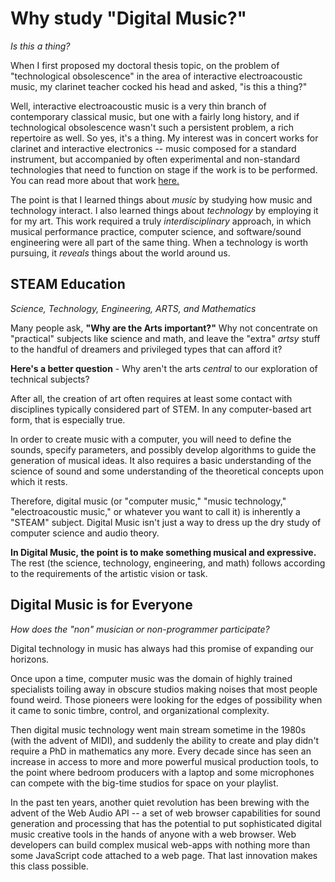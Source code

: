 <link href="../../markdown.css" rel="stylesheet"></link> 

# Why study "Digital Music?"
*Is this a thing?*

When I first proposed my doctoral thesis topic, on the problem of "technological obsolescence" in the area of interactive electroacoustic music, my clarinet teacher cocked his head and asked, "is this a thing?"

Well, interactive electroacoustic music is a very thin branch of contemporary classical music, but one with a fairly long history, and if technological obsolescence wasn't such a persistent problem, a rich repertoire as well. So yes, it's a thing. My interest was in concert works for clarinet and interactive electronics -- music composed for a standard instrument, but accompanied by often experimental and non-standard technologies that need to function on stage if the work is to be performed. You can read more about that work <a href = "https://dbw.live-website.com/research/dma-dissertation-2004/">here. </a>

The point is that I learned things about *music* by studying how music and technology interact. I also learned things about *technology* by employing it for my art. This work required a truly *interdisciplinary* approach, in which musical performance practice, computer science, and software/sound engineering were all part of the same thing. When a technology is worth pursuing, it *reveals* things about the world around us.

## STEAM Education
*Science, Technology, Engineering, ARTS, and Mathematics*

Many people ask, **"Why are the Arts important?"** Why not concentrate on "practical" subjects like science and math, and leave the "extra" *artsy* stuff to the handful of dreamers and privileged types that can afford it?

**Here's a better question** - Why aren't the arts *central* to our exploration of technical subjects? 

After all, the creation of art often requires at least some contact with disciplines typically considered part of STEM. In any computer-based art form, that is especially true. 

In order to create music with a computer, you will need to define the sounds, specify parameters, and possibly develop algorithms to guide the generation of musical ideas. It also requires a basic understanding of the science of sound and some understanding of the theoretical concepts upon which it rests. 

Therefore, digital music (or "computer music," "music technology," "electroacoustic music," or whatever you want to call it) is inherently a "STEAM" subject. Digital Music isn't just a way to dress up the dry study of computer science and audio theory. 

**In Digital Music, the point is to make something musical and expressive.** The rest (the science, technology, engineering, and math) follows according to the requirements of the artistic vision or task.

## Digital Music is for Everyone
*How does the "non" musician or non-programmer participate?*

Digital technology in music has always had this promise of expanding our horizons. 

Once upon a time, computer music was the domain of highly trained specialists toiling away in obscure studios making noises that most people found weird. Those pioneers were looking for the edges of possibility when it came to sonic timbre, control, and organizational complexity. 

Then digital music technology went main stream sometime in the 1980s (with the advent of MIDI), and suddenly the ability to create and play didn't require a PhD in mathematics any more. Every decade since has seen an increase in access to more and more powerful musical production tools, to the point where bedroom producers with a laptop and some microphones can compete with the big-time studios for space on your playlist. 

In the past ten years, another quiet revolution has been brewing with the advent of the Web Audio API -- a set of web browser capabilities for sound generation and processing that has the potential to put sophisticated digital music creative tools in the hands of anyone with a web browser. Web developers can build complex musical web-apps with nothing more than some JavaScript code attached to a web page. That last innovation makes this class possible.